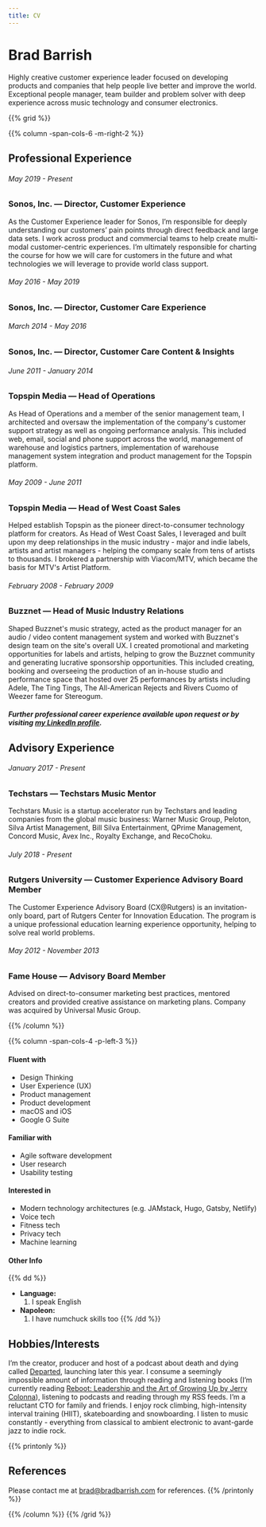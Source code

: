 ```yaml
---
title: CV
---
```

# Brad Barrish
Highly creative customer experience leader focused on developing products and companies that help people live better and improve the world. Exceptional people manager, team builder and problem solver with deep experience across music technology and consumer electronics.

{{% grid %}}

{{% column -span-cols-6 -m-right-2 %}}
## Professional Experience
###### *May 2019 - Present*
### Sonos, Inc. — Director, Customer Experience

As the Customer Experience leader for Sonos, I’m responsible for deeply understanding our customers’ pain points through direct feedback and large data sets. I work across product and commercial teams to help create multi-modal customer-centric experiences. I’m ultimately responsible for charting the course for how we will care for customers in the future and what technologies we will leverage to provide world class support.

###### *May 2016 - May 2019*
### Sonos, Inc. — Director, Customer Care Experience

###### *March 2014 - May 2016*
### Sonos, Inc. — Director, Customer Care Content & Insights


###### *June 2011 - January 2014*
### Topspin Media — Head of Operations

As Head of Operations and a member of the senior management team, I architected and oversaw the implementation of the company's customer support strategy as well as ongoing performance analysis. This included web, email, social and phone support across the world, management of warehouse and logistics partners, implementation of warehouse management system integration and product management for the Topspin platform.

###### *May 2009 - June 2011*
### Topspin Media — Head of West Coast Sales

Helped establish Topspin as the pioneer direct-to-consumer technology platform for creators. As Head of West Coast Sales, I leveraged and built upon my deep relationships in the music industry - major and indie labels, artists and artist managers - helping the company scale from tens of artists to thousands. I brokered a partnership with Viacom/MTV, which became the basis for MTV's Artist Platform.

###### *February 2008 - February 2009*
### Buzznet — Head of Music Industry Relations

Shaped Buzznet's music strategy, acted as the product manager for an audio / video content management system and worked with Buzznet's design team on the site's overall UX. I created promotional and marketing opportunities for labels and artists, helping to grow the Buzznet community and generating lucrative sponsorship opportunities. This included creating, booking and overseeing the production of an in-house studio and performance space that hosted over 25 performances by artists including Adele, The Ting Tings, The All-American Rejects and Rivers Cuomo of Weezer fame for Stereogum.


##### Further professional career experience available upon request or by visiting [my LinkedIn profile](https://www.linkedin.com/in/bbarrish/).

## Advisory Experience
###### *January 2017 - Present*
### Techstars — Techstars Music Mentor

Techstars Music is a startup accelerator run by Techstars and leading companies from the global music business: Warner Music Group, Peloton, Silva Artist Management, Bill Silva Entertainment, QPrime Management, Concord Music, Avex Inc., Royalty Exchange, and RecoChoku.

###### *July 2018 - Present*
### Rutgers University — Customer Experience Advisory Board Member

The Customer Experience Advisory Board (CX@Rutgers) is an invitation-only board, part of Rutgers Center for Innovation Education. The program is a unique professional education learning experience opportunity, helping to solve real world problems.

###### *May 2012 - November 2013*
### Fame House — Advisory Board Member

Advised on direct-to-consumer marketing best practices, mentored creators and provided creative assistance on marketing plans. Company was acquired by Universal Music Group.

{{% /column %}}

{{% column -span-cols-4 -p-left-3 %}}
#### Fluent with
  * Design Thinking
  * User Experience (UX)
  * Product management
  * Product development
  * macOS and iOS
  * Google G Suite

#### Familiar with
  * Agile software development
  * User research
  * Usability testing

#### Interested in
  * Modern technology architectures (e.g. JAMstack, Hugo, Gatsby, Netlify)
  * Voice tech
  * Fitness tech
  * Privacy tech
  * Machine learning


#### Other Info
{{% dd %}}
- **Language:**
  1. I speak English
- **Napoleon:**
  1. I have numchuck skills too
{{% /dd %}}


## Hobbies/Interests
I’m the creator, producer and host of a podcast about death and dying called [Departed](https://departed.fm), launching later this year. I consume a seemingly impossible amount of information through reading and listening books (I’m currently reading [Reboot: Leadership and the Art of Growing Up by Jerry Colonna](https://amzn.to/2LIbSan)), listening to podcasts and reading through my RSS feeds. I’m a reluctant CTO for family and friends. I enjoy rock climbing, high-intensity interval training (HIIT), skateboarding and snowboarding. I listen to music constantly - everything from classical to ambient electronic to avant-garde jazz to indie rock.

{{% printonly %}}
##   References
Please contact me at [brad@bradbarrish.com](mailto:brad@bradbarrish.com) for references.
{{% /printonly %}}

{{% /column %}}
{{% /grid %}}
